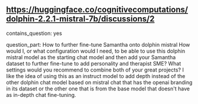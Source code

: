 ## https://huggingface.co/cognitivecomputations/dolphin-2.2.1-mistral-7b/discussions/2

contains_question: yes

question_part: How to further fine-tune Samantha onto dolphin mistral
How would I, or what configuration would I need, to be able to use this dolphin mistral model as the starting chat model and then add your Samantha dataset to further fine-tune to add personality and therapist SME?
What settings would you recommend to combine both of your great projects?  I like the idea of using this as an instruct model to add depth instead of the other dolphin chat model based on mistral chat that has the openai branding in its dataset or the other one that is from the base model that doesn't have as in-depth chat fine-tuning.